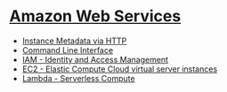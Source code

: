 [Amazon Web Services][AWS]
==========================

* [Instance Metadata via HTTP](instance-metadata.md)
* [Command Line Interface](cli.md)
* [IAM - Identity and Access Management](iam.md)
* [EC2 - Elastic Compute Cloud virtual server instances](ec2.md)
* [Lambda - Serverless Compute](lambda.md)



[AWS]: https://en.wikipedia.org/wiki/Amazon_Web_Services
